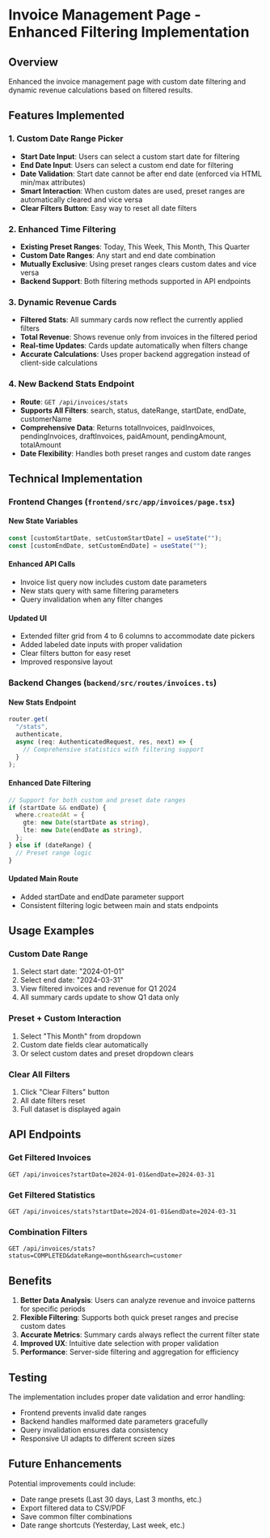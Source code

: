 # Invoice Management Page - Enhanced Filtering Implementation

## Overview

Enhanced the invoice management page with custom date filtering and dynamic revenue calculations based on filtered results.

## Features Implemented

### 1. Custom Date Range Picker

- **Start Date Input**: Users can select a custom start date for filtering
- **End Date Input**: Users can select a custom end date for filtering
- **Date Validation**: Start date cannot be after end date (enforced via HTML min/max attributes)
- **Smart Interaction**: When custom dates are used, preset ranges are automatically cleared and vice versa
- **Clear Filters Button**: Easy way to reset all date filters

### 2. Enhanced Time Filtering

- **Existing Preset Ranges**: Today, This Week, This Month, This Quarter
- **Custom Date Ranges**: Any start and end date combination
- **Mutually Exclusive**: Using preset ranges clears custom dates and vice versa
- **Backend Support**: Both filtering methods supported in API endpoints

### 3. Dynamic Revenue Cards

- **Filtered Stats**: All summary cards now reflect the currently applied filters
- **Total Revenue**: Shows revenue only from invoices in the filtered period
- **Real-time Updates**: Cards update automatically when filters change
- **Accurate Calculations**: Uses proper backend aggregation instead of client-side calculations

### 4. New Backend Stats Endpoint

- **Route**: `GET /api/invoices/stats`
- **Supports All Filters**: search, status, dateRange, startDate, endDate, customerName
- **Comprehensive Data**: Returns totalInvoices, paidInvoices, pendingInvoices, draftInvoices, paidAmount, pendingAmount, totalAmount
- **Date Flexibility**: Handles both preset ranges and custom date ranges

## Technical Implementation

### Frontend Changes (`frontend/src/app/invoices/page.tsx`)

#### New State Variables

```typescript
const [customStartDate, setCustomStartDate] = useState("");
const [customEndDate, setCustomEndDate] = useState("");
```

#### Enhanced API Calls

- Invoice list query now includes custom date parameters
- New stats query with same filtering parameters
- Query invalidation when any filter changes

#### Updated UI

- Extended filter grid from 4 to 6 columns to accommodate date pickers
- Added labeled date inputs with proper validation
- Clear filters button for easy reset
- Improved responsive layout

### Backend Changes (`backend/src/routes/invoices.ts`)

#### New Stats Endpoint

```typescript
router.get(
  "/stats",
  authenticate,
  async (req: AuthenticatedRequest, res, next) => {
    // Comprehensive statistics with filtering support
  }
);
```

#### Enhanced Date Filtering

```typescript
// Support for both custom and preset date ranges
if (startDate && endDate) {
  where.createdAt = {
    gte: new Date(startDate as string),
    lte: new Date(endDate as string),
  };
} else if (dateRange) {
  // Preset range logic
}
```

#### Updated Main Route

- Added startDate and endDate parameter support
- Consistent filtering logic between main and stats endpoints

## Usage Examples

### Custom Date Range

1. Select start date: "2024-01-01"
2. Select end date: "2024-03-31"
3. View filtered invoices and revenue for Q1 2024
4. All summary cards update to show Q1 data only

### Preset + Custom Interaction

1. Select "This Month" from dropdown
2. Custom date fields clear automatically
3. Or select custom dates and preset dropdown clears

### Clear All Filters

1. Click "Clear Filters" button
2. All date filters reset
3. Full dataset is displayed again

## API Endpoints

### Get Filtered Invoices

```
GET /api/invoices?startDate=2024-01-01&endDate=2024-03-31
```

### Get Filtered Statistics

```
GET /api/invoices/stats?startDate=2024-01-01&endDate=2024-03-31
```

### Combination Filters

```
GET /api/invoices/stats?status=COMPLETED&dateRange=month&search=customer
```

## Benefits

1. **Better Data Analysis**: Users can analyze revenue and invoice patterns for specific periods
2. **Flexible Filtering**: Supports both quick preset ranges and precise custom dates
3. **Accurate Metrics**: Summary cards always reflect the current filter state
4. **Improved UX**: Intuitive date selection with proper validation
5. **Performance**: Server-side filtering and aggregation for efficiency

## Testing

The implementation includes proper date validation and error handling:

- Frontend prevents invalid date ranges
- Backend handles malformed date parameters gracefully
- Query invalidation ensures data consistency
- Responsive UI adapts to different screen sizes

## Future Enhancements

Potential improvements could include:

- Date range presets (Last 30 days, Last 3 months, etc.)
- Export filtered data to CSV/PDF
- Save common filter combinations
- Date range shortcuts (Yesterday, Last week, etc.)
